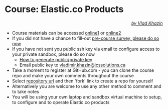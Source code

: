 # Course: Elastic.co Products #

<p align="right"><i><a href="https://www.linkedin.com/in/vkhazin" target="_blank">by Vlad Khazin</a></i></p>

* Course materials can be accessed [online1](https://elasticsearch-courseware.icssolutions.ca) or [online2](https://elasticsearch-courseware-backup.icssolutions.ca)
* If you did not have a chance to fill-out <a target="_blank" href="https://www.surveymonkey.com/r/58HSBJ3">pre-course survey, please do so now</a>
* If you have not sent you public ssh key via email to configure access to your private sandbox, please do so now
  * <a href="https://docs.joyent.com/public-cloud/getting-started/ssh-keys/generating-an-ssh-key-manually" target="_blank">How to generate public/private key</a>
  * Email public key to <a href="mailto:vladimir.khazin@icssolutions.ca">vladimir.khazin@icssolutions.ca</a>
* Take a moment to register at GitHub.com - you can clone the course repo and make your own comments throughout the course
* Select <a href="https://github.com/vkhazin/elasticsearch-courseware" target="_blank">repository url</a> and then 'fork' link to create a repo for yourself 
* Alternatively you are welcome to use any other method to comment and to take notes
* You will be using your own laptop and sandbox virtual machine to setup, to configure and to operate Elastic.co products